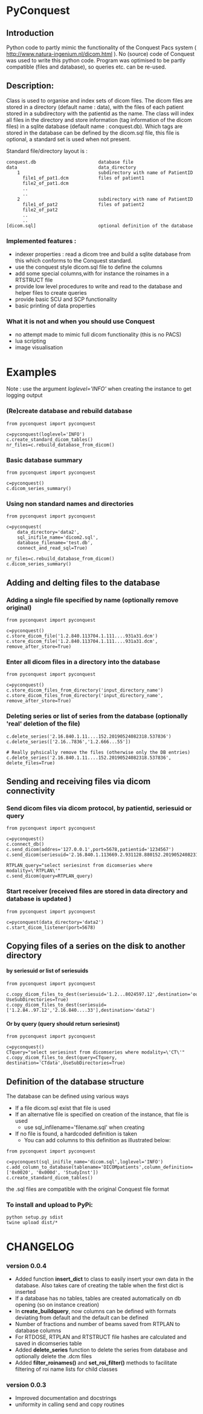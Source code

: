 # PyConquest

## Introduction

Python code to partly mimic the functionality of the Conquest Pacs system ( http://www.natura-ingenium.nl/dicom.html ).
No (source) code of Conquest was used to write this python code. Program was optimised to be partly compatible (files and database), so queries etc. can 
be re-used.

## Description:
Class is used to organise and index sets of dicom files. The dicom files are stored in
a directory (default name : data), with the files of each patient stored in a 
subdirectory with the patientid as the name. The class will index all files in the 
directory and store information (tag information of the dicom files) 
in a sqlite database (default name : conquest.db).
Which tags are stored in the database can be defined by the dicom.sql file, this 
file is optional, a standard set is used when not present.

Standard file/directory layout is :
```
conquest.db                       database file
data                              data_directory
    1                             subdirectory with name of PatientID
      file1_of_pat1.dcm           files of patient1
      file2_of_pat1.dcm
      ..
      ..
    2                             subdirectory with name of PatientID
      file1_of_pat2               files of patient2
      file2_of_pat2
      ..
      ..
[dicom.sql]                       optional definition of the database
```

### Implemented features :
- indexer properties : read a dicom tree and build a sqlite database from this which conforms to the Conquest standard.
- use the conquest style dicom.sql file to define the columns
- add some special columns,with for instance the roinames in a RTSTRUCT file
- provide low level procedures to write and read to the database and helper files to create queries
- provide basic SCU and SCP functionality
- basic printing of data properties

### What it is not and when you should use Conquest
- no attempt made to mimic full dicom functionality (this is no PACS)
- lua scripting
- image visualisation

# Examples

Note : use the argument *loglevel='INFO'* when creating the instance to get logging output
### (Re)create database and rebuild database

```
from pyconquest import pyconquest

c=pyconquest(loglevel='INFO')
c.create_standard_dicom_tables()
nr_files=c.rebuild_database_from_dicom()
```
### Basic database summary
```
from pyconquest import pyconquest

c=pyconquest()
c.dicom_series_summary()
```
### Using non standard names and directories
```
from pyconquest import pyconquest

c=pyconquest(
    data_directory='data2',
    sql_inifile_name='dicom2.sql',
    database_filename='test.db',
    connect_and_read_sql=True)
    
nr_files=c.rebuild_database_from_dicom()   
c.dicom_series_summary()
```


## Adding and delting files to the database
### Adding a single file specified by name (optionally remove original)
```
from pyconquest import pyconquest

c=pyconquest()
c.store_dicom_file('1.2.840.113704.1.111....931a31.dcm')
c.store_dicom_file('1.2.840.113704.1.111....931a31.dcm', remove_after_store=True)
```
### Enter all dicom files in a directory into the database
````
from pyconquest import pyconquest

c=pyconquest()
c.store_dicom_files_from_directory('input_directory_name')
c.store_dicom_files_from_directory('input_directory_name', remove_after_store=True)
````

### Deleting series or list of series from the database (optionally 'real' deletion of the file)
````
c.delete_series('2.16.840.1.11....152.20190524082318.537836')
c.delete_series(['2.16..7836','1.2.666...55'])

# Really pyhsically remove the files (otherwise only the DB entries)
c.delete_series('2.16.840.1.11....152.20190524082318.537836', delete_files=True)
````

## Sending and receiving files via dicom connectivity

### Send dicom files via dicom protocol, by patientid, seriesuid or query

```
from pyconquest import pyconquest

c=pyconquest()
c.connect_db()
c.send_dicom(addres='127.0.0.1',port=5678,patientid='1234567')
c.send_dicom(seriesuid='2.16.840.1.113669.2.931128.880152.20190524082318.537836')

RTPLAN_query="select seriesinst from dicomseries where modality=\'RTPLAN\'"
c.send_dicom(query=RTPLAN_query)
```

### Start receiver (received files are stored in data directory and database is updated )

```
from pyconquest import pyconquest

c=pyconquest(data_directory='data2')
c.start_dicom_listener(port=5678)
```



## Copying files of a series on the disk to another directory
#### by seriesuid or list of seriesuids
```
from pyconquest import pyconquest

c.copy_dicom_files_to_dest(seriesuid='1.2...8024597.12',destination='out', UseSubDirectories=True)
c.copy_dicom_files_to_dest(seriesuid=['1.2.84..97.12','2.16.840....33'],destination='data2')
```

#### Or by query (query should return seriesinst)
```
from pyconquest import pyconquest

c=pyconquest()
CTquery="select seriesinst from dicomseries where modality=\'CT\'"
c.copy_dicom_files_to_dest(query=CTquery, destination='CTdata',UseSubDirectories=True)
```


## Definition of the database structure
The database can be defined using various ways
- If a file dicom.sql exist that file is used
- If an alternative file is specified on creation of the instance, that file is used
    - use sql_infilename='filename.sql' when creating 
- If no file is found, a hardcoded definition is taken
    - You can add columns to this definition as illustrated below:


````
from pyconquest import pyconquest

c=pyconquest(sql_inifile_name='dicom.sql',loglevel='INFO')
c.add_column_to_database(tablename='DICOMpatients',column_definition=['0x0020', '0x000d', 'StudyInst'])
c.create_standard_dicom_tables()

````
the .sql files are compatible with the original Conquest file format

### To install and upload to PyPi:
```
python setup.py sdist
twine upload dist/*
```

# CHANGELOG

### version 0.0.4
- Added function **insert_dict** to class to easily insert your own data in the database. Also takes care of creating the
table when the first dict is inserted
- If a database has no tables, tables are created automatically on db opening (so on instance creation)
- In **create_buildquery**, now columns can be defined with formats deviating from default and the default can be defined
- Number of  fractions and number of beams saved from RTPLAN to database columns 
- For RTDOSE, RTPLAN and RTSTRUCT file hashes are calculated and saved in dicomseries table
- Added **delete_series** function to delete the series from database and optionally delete the .dcm files
- Added **filter_roinames()** and **set_roi_filter()** methods to facilitate filtering of roi name lists for child classes
### version 0.0.3
- Improved documentation and docstrings
- uniformity in calling send and copy routines